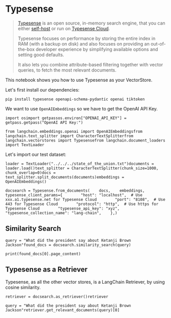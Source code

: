 Typesense
=========

> [Typesense](https://typesense.org) is an open source, in-memory search engine, that you can either [self-host](https://typesense.org/docs/guide/install-typesense.html#option-2-local-machine-self-hosting) or run on [Typesense Cloud](https://cloud.typesense.org/).
> 
> Typesense focuses on performance by storing the entire index in RAM (with a backup on disk) and also focuses on providing an out-of-the-box developer experience by simplifying available options and setting good defaults.
> 
> It also lets you combine attribute-based filtering together with vector queries, to fetch the most relevant documents.

This notebook shows you how to use Typesense as your VectorStore.

Let's first install our dependencies:

    pip install typesense openapi-schema-pydantic openai tiktoken

We want to use `OpenAIEmbeddings` so we have to get the OpenAI API Key.

    import osimport getpassos.environ["OPENAI_API_KEY"] = getpass.getpass("OpenAI API Key:")

    from langchain.embeddings.openai import OpenAIEmbeddingsfrom langchain.text_splitter import CharacterTextSplitterfrom langchain.vectorstores import Typesensefrom langchain.document_loaders import TextLoader

Let's import our test dataset:

    loader = TextLoader("../../../state_of_the_union.txt")documents = loader.load()text_splitter = CharacterTextSplitter(chunk_size=1000, chunk_overlap=0)docs = text_splitter.split_documents(documents)embeddings = OpenAIEmbeddings()

    docsearch = Typesense.from_documents(    docs,    embeddings,    typesense_client_params={        "host": "localhost",  # Use xxx.a1.typesense.net for Typesense Cloud        "port": "8108",  # Use 443 for Typesense Cloud        "protocol": "http",  # Use https for Typesense Cloud        "typesense_api_key": "xyz",        "typesense_collection_name": "lang-chain",    },)

Similarity Search[](#similarity-search "Direct link to Similarity Search")
---------------------------------------------------------------------------

    query = "What did the president say about Ketanji Brown Jackson"found_docs = docsearch.similarity_search(query)

    print(found_docs[0].page_content)

Typesense as a Retriever[](#typesense-as-a-retriever "Direct link to Typesense as a Retriever")
------------------------------------------------------------------------------------------------

Typesense, as all the other vector stores, is a LangChain Retriever, by using cosine similarity.

    retriever = docsearch.as_retriever()retriever

    query = "What did the president say about Ketanji Brown Jackson"retriever.get_relevant_documents(query)[0]